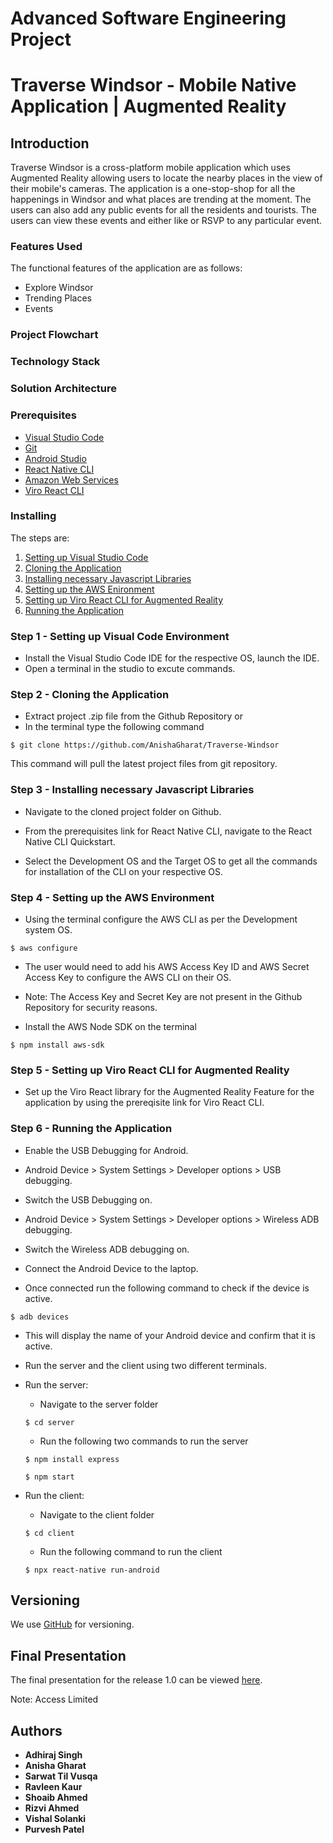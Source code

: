# Advanced Software Engineering Project
# Traverse Windsor - Mobile Native Application | Augmented Reality

## Introduction
Traverse Windsor is a cross-platform mobile application which uses Augmented Reality allowing users to locate the nearby places in the view of their mobile's cameras. The application is a one-stop-shop for all the happenings in Windsor and what places are trending at the moment. The users can also add any public events for all the residents and tourists. The users can view these events and either like or RSVP to any particular event.

### Features Used
The functional features of the application are as follows:
- Explore Windsor
- Trending Places 
- Events

### Project Flowchart

### Technology Stack

### Solution Architecture

### Prerequisites


- [Visual Studio Code](https://code.visualstudio.com/)
- [Git](https://git-scm.com/downloads)
- [Android Studio](https://developer.android.com/studio)
- [React Native CLI](https://reactnative.dev/docs/environment-setup)
- [Amazon Web Services](https://docs.aws.amazon.com/cli/latest/userguide/cli-configure-quickstart.html)
- [Viro React CLI](https://docs.viromedia.com/docs/quick-start)


### Installing

The steps are:
 1. [Setting up Visual Studio Code](#step-1---setting-up-visual-code-studio)
 2. [Cloning the Application](#step-2---cloning-the-application)
 3. [Installing necessary Javascript Libraries](#step-3---installing-necessary-Javascript-Libraries)
 4. [Setting up the AWS Enironment](#step-4---setting-up-the-aws-environment)
 5. [Setting up Viro React CLI for Augmented Reality](#step-5---setting-up-viro-react-cli-for-augmented-reality)
 6. [Running the Application](#step-6---running-the-application)


### Step 1 - Setting up Visual Code Environment

- Install the Visual Studio Code IDE for the respective OS, launch the IDE.
- Open a terminal in the studio to excute commands.

### Step 2 - Cloning the Application

- Extract project .zip file from the Github Repository or
- In the terminal type the following command

```
$ git clone https://github.com/AnishaGharat/Traverse-Windsor 
```

This command will pull the latest project files from git repository.

### Step 3 - Installing necessary Javascript Libraries 


- Navigate to the cloned project folder on Github.

- From the prerequisites link for React Native CLI, navigate to the React Native CLI Quickstart.

- Select the Development OS and the Target OS to get all the commands for installation of the CLI on your respective OS.

### Step 4 - Setting up the AWS Environment 

- Using the terminal configure the AWS CLI as per the Development system OS.

```
$ aws configure
```
- The user would need to add his AWS Access Key ID and AWS Secret Access Key to configure the AWS CLI on their OS.

- Note: The Access Key and Secret Key are not present in the Github Repository for security reasons.

- Install the AWS Node SDK on the terminal

```
$ npm install aws-sdk
```

### Step 5 - Setting up Viro React CLI for Augmented Reality

- Set up the Viro React library for the Augmented Reality Feature for the application by using the prereqisite link for Viro React CLI.

### Step 6 - Running the Application

- Enable the USB Debugging for Android.

- Android Device > System Settings > Developer options > USB debugging.

- Switch the USB Debugging on.

- Android Device > System Settings > Developer options > Wireless ADB debugging.

- Switch the Wireless ADB debugging on.

- Connect the Android Device to the laptop.

- Once connected run the following command to check if the device is active.

```
$ adb devices
```
- This will display the name of your Android device and confirm that it is active.

- Run the server and the client using two different terminals.

- Run the server:
    - Navigate to the server folder

    ```
    $ cd server
    ``` 
    - Run the following two commands to run the server

    ```
    $ npm install express
    ``` 
    ```
    $ npm start
    ``` 
- Run the client:
    - Navigate to the client folder

    ```
    $ cd client
    ``` 
    - Run the following command to run the client

    ```
    $ npx react-native run-android
    ``` 
    
## Versioning

We use [GitHub](http://github.com/) for versioning. 

## Final Presentation

The final presentation for the release 1.0 can be viewed [here](https://www.canva.com/design/DAEmgTX0Vxc/dK4ouAphlPVlzorqX5hgWA/view?utm_content=DAEmgTX0Vxc&utm_campaign=designshare&utm_medium=link&utm_source=sharebutton#1).

Note: Access Limited

## Authors

* **Adhiraj Singh**
* **Anisha Gharat**
* **Sarwat Til Vusqa**
* **Ravleen Kaur**
* **Shoaib Ahmed**
* **Rizvi Ahmed**
* **Vishal Solanki**
* **Purvesh Patel**




